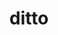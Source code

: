 ---
id: 132
title: ditto
types: [normal]
image: https://raw.githubusercontent.com/PokeAPI/sprites/master/sprites/pokemon/132.png
---